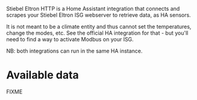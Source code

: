 Stiebel Eltron HTTP is a Home Assistant integration that connects and scrapes your Stiebel Eltron ISG webserver to retrieve data, as HA sensors.

It is not meant to be a climate entity and thus cannot set the temperatures, change the modes, etc. See the official HA integration for that - but you'll need to find a way to activate Modbus on your ISG.

NB: both integrations can run in the same HA instance.

# Available data

FIXME
